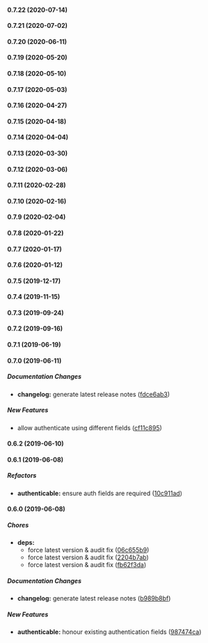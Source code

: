 #### 0.7.22 (2020-07-14)

#### 0.7.21 (2020-07-02)

#### 0.7.20 (2020-06-11)

#### 0.7.19 (2020-05-20)

#### 0.7.18 (2020-05-10)

#### 0.7.17 (2020-05-03)

#### 0.7.16 (2020-04-27)

#### 0.7.15 (2020-04-18)

#### 0.7.14 (2020-04-04)

#### 0.7.13 (2020-03-30)

#### 0.7.12 (2020-03-06)

#### 0.7.11 (2020-02-28)

#### 0.7.10 (2020-02-16)

#### 0.7.9 (2020-02-04)

#### 0.7.8 (2020-01-22)

#### 0.7.7 (2020-01-17)

#### 0.7.6 (2020-01-12)

#### 0.7.5 (2019-12-17)

#### 0.7.4 (2019-11-15)

#### 0.7.3 (2019-09-24)

#### 0.7.2 (2019-09-16)

#### 0.7.1 (2019-06-19)

#### 0.7.0 (2019-06-11)

##### Documentation Changes

* **changelog:**  generate latest release notes ([fdce6ab3](https://github.com/lykmapipo/irina/commit/fdce6ab32475afd00582ca974080e9332b74871a))

##### New Features

*  allow authenticate using different fields ([cf11c895](https://github.com/lykmapipo/irina/commit/cf11c8955af9b6fb3bd04b663cfa75108b59be06))

#### 0.6.2 (2019-06-10)

#### 0.6.1 (2019-06-08)

##### Refactors

* **authenticable:**  ensure auth fields are required ([10c911ad](https://github.com/lykmapipo/irina/commit/10c911ad389d1abff3c5e78a4ef34657a634fc45))

#### 0.6.0 (2019-06-08)

##### Chores

* **deps:**
  *  force latest version & audit fix ([06c655b9](https://github.com/lykmapipo/irina/commit/06c655b96ccc4c1767a3d16f979cd95a9c3dfa28))
  *  force latest version & audit fix ([2204b7ab](https://github.com/lykmapipo/irina/commit/2204b7abf1c4faaf664e68ef710d47cc04083293))
  *  force latest version & audit fix ([fb62f3da](https://github.com/lykmapipo/irina/commit/fb62f3da3d8dcdba50c5b619e491c5ce68299f9e))

##### Documentation Changes

* **changelog:**  generate latest release notes ([b989b8bf](https://github.com/lykmapipo/irina/commit/b989b8bffeeabbca4faf200f35f92339905b7c7d))

##### New Features

* **authenticable:**  honour existing authentication fields ([987474ca](https://github.com/lykmapipo/irina/commit/987474ca09e9233188a3937a65d0bf873d6f1ae4))

